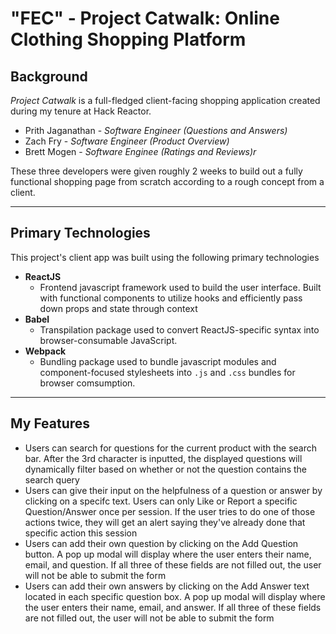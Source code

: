 # "FEC" - Project Catwalk: Online Clothing Shopping Platform

## Background

*Project Catwalk* is a full-fledged client-facing shopping application created during my tenure at Hack Reactor.

- Prith Jaganathan - *Software Engineer (Questions and Answers)*
- Zach Fry - *Software Engineer (Product Overview)*
- Brett Mogen - *Software Enginee (Ratings and Reviews)r*


These three developers were given roughly 2 weeks to build out a fully functional shopping page from scratch according to a rough concept from a client.

---


## Primary Technologies

This project's client app was built using the following primary technologies

- **ReactJS**
    - Frontend javascript framework used to build the user interface. Built with functional components to utilize hooks and efficiently pass down props and state through context
- **Babel**
    - Transpilation package used to convert ReactJS-specific syntax into browser-consumable JavaScript.
- **Webpack**
    - Bundling package used to bundle javascript modules and component-focused stylesheets into ```.js``` and ```.css``` bundles for browser comsumption.

---

## My Features

- Users can search for questions for the current product with the search bar. After the 3rd character is inputted, the displayed questions will dynamically filter
based on whether or not the question contains the search query
- Users can give their input on the helpfulness of a question or answer by clicking on a specifc text. Users can only Like or Report a specific Question/Answer
once per session. If the user tries to do one of those actions twice, they will get an alert saying they've already done that specific action this session
- Users can add their own question by clicking on the Add Question button. A pop up modal will display where the user enters their name, email, and question.
If all three of these fields are not filled out, the user will not be able to submit the form
- Users can add their own answers by clicking on the Add Answer text located in each specific question box. A pop up modal will display where the user enters their name, email, and answer.
If all three of these fields are not filled out, the user will not be able to submit the form
